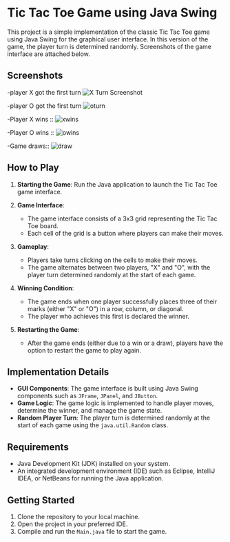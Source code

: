 # Tic Tac Toe Game using Java Swing

This project is a simple implementation of the classic Tic Tac Toe game using Java Swing for the graphical user interface. In this version of the game, the player turn is determined randomly. Screenshots of the game interface are attached below.

## Screenshots
-player X got the first turn
![X Turn Screenshot](https://github.com/SubediBinod/JavaSwingPractice/assets/105643264/f809d6ff-0bdb-4c0f-835d-04a23c1493f6.png?raw=true&width=400)



-player O got the first turn
![oturn](https://github.com/SubediBinod/JavaSwingPractice/assets/105643264/3981a5f5-8b84-45be-95b8-5ed7c0235085)


-Player X wins ::
![xwins](https://github.com/SubediBinod/JavaSwingPractice/assets/105643264/a5388c68-5220-4340-857d-82420642b906)



-Player O wins ::
![owins](https://github.com/SubediBinod/JavaSwingPractice/assets/105643264/eb847869-29da-48c0-a7b9-669bbfb0092c)


-Game draws::
![draw](https://github.com/SubediBinod/JavaSwingPractice/assets/105643264/10e27e28-16c6-4fae-9f2a-30ac96271ae7)


## How to Play

1. **Starting the Game**: Run the Java application to launch the Tic Tac Toe game interface.
   
2. **Game Interface**:
   - The game interface consists of a 3x3 grid representing the Tic Tac Toe board.
   - Each cell of the grid is a button where players can make their moves.

3. **Gameplay**:
   - Players take turns clicking on the cells to make their moves.
   - The game alternates between two players, "X" and "O", with the player turn determined randomly at the start of each game.

4. **Winning Condition**:
   - The game ends when one player successfully places three of their marks (either "X" or "O") in a row, column, or diagonal.
   - The player who achieves this first is declared the winner.

5. **Restarting the Game**:
   - After the game ends (either due to a win or a draw), players have the option to restart the game to play again.

## Implementation Details

- **GUI Components**: The game interface is built using Java Swing components such as `JFrame`, `JPanel`, and `JButton`.
- **Game Logic**: The game logic is implemented to handle player moves, determine the winner, and manage the game state.
- **Random Player Turn**: The player turn is determined randomly at the start of each game using the `java.util.Random` class.

## Requirements

- Java Development Kit (JDK) installed on your system.
- An integrated development environment (IDE) such as Eclipse, IntelliJ IDEA, or NetBeans for running the Java application.

## Getting Started

1. Clone the repository to your local machine.
2. Open the project in your preferred IDE.
3. Compile and run the `Main.java` file to start the game.




